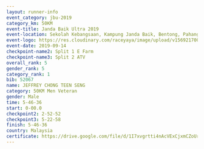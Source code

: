 ```yaml
---
layout: runner-info 
event_category: jbu-2019 
category_km: 50KM 
event-title: Janda Baik Ultra 2019
event-location: Sekolah Kebangsaan, Kampung Janda Baik, Bentong, Pahang, Malaysia 
event-logo: https://res.cloudinary.com/raceyaya/image/upload/v1569217009/logo/janda-baik_vch1pc.jpg 
event-date: 2019-09-14 
checkpoint-name2: Split 1 E Farm 
checkpoint-name3: Split 2 ATV 
overall_rank: 5
gender_rank: 5
category_rank: 1
bib: 52067
name: JEFFREY CHONG TEEN SENG
category: 50KM Men Veteran
gender: Male
time: 5-46-36
start: 0-00.0
checkpoint2: 2-52-52
checkpoint3: 5-22-58
finish: 5-46-36
country: Malaysia
certificate: https://drive.google.com/file/d/1I7xvgrtti4nAcVExCjxmCZoUreHdbACs/view?usp=sharing
---
```


